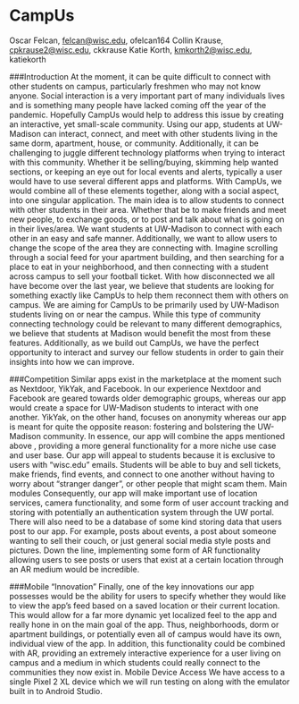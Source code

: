 # CampUs

Oscar Felcan, felcan@wisc.edu, ofelcan164
Collin Krause, cpkrause2@wisc.edu, ckkrause
Katie Korth, kmkorth2@wisc.edu, katiekorth

###Introduction
At the moment, it can be quite difficult to connect with other students on campus, particularly freshmen who may not know anyone. Social interaction is a very important part of many individuals lives and is something many people have lacked coming off the year of the pandemic. Hopefully CampUs would help to address this issue by creating an interactive, yet small-scale community. Using our app, students at UW-Madison can interact, connect, and meet with other students living in the same dorm, apartment, house, or community. Additionally, it can be challenging to juggle different technology platforms when trying to interact with this community. Whether it be selling/buying, skimming help wanted sections, or keeping an eye out for local events and alerts, typically a user would have to use several different apps and platforms. With CampUs, we would combine all of these elements together, along with a social aspect, into one singular application. 
The main idea is to allow students to connect with other students in their area. Whether that be to make friends and meet new people, to exchange goods, or to post and talk about what is going on in their lives/area. We want students at UW-Madison to connect with each other in an easy and safe manner. Additionally, we want to allow users to change the scope of the area they are connecting with. Imagine scrolling through a social feed for your apartment building, and then searching for a place to eat in your neighborhood, and then connecting with a student across campus to sell your football ticket. With how disconnected we all have become over the last year, we believe that students are looking for something exactly like CampUs  to help them reconnect them with others on campus. 
We are aiming for CampUs to be primarily used by UW-Madison students living on or near the campus. While this type of community connecting technology could be relevant to many different demographics, we believe that students at Madison would benefit the most from these features. Additionally, as we build out CampUs, we have the perfect opportunity to interact and survey our fellow students in order to gain their insights into how we can improve.

###Competition
Similar apps exist in the marketplace at the moment such as Nextdoor, YikYak, and Facebook. In our experience Nextdoor and Facebook are geared towards older demographic groups, whereas our app would create a space for UW-Madison students to interact with one another. YikYak, on the other hand, focuses on anonymity whereas our app is meant for quite the opposite reason: fostering and bolstering the UW-Madison community. In essence, our app will combine the apps mentioned above , providing a more general functionality for a more niche use case and user base. Our app will appeal to students because it is exclusive to users with “wisc.edu” emails. Students will be able to buy and sell tickets, make friends, find events, and connect to one another without having to worry about “stranger danger”, or other people that might scam them.
Main modules
Consequently, our app will make important use of location services, camera functionality, and some form of user account tracking and storing with potentially an authentication system through the UW portal. There will also need to be a database of some kind storing data that users post to our app. For example, posts about events, a post about someone wanting to sell their couch, or just general social media style posts and pictures. Down the line, implementing some form of AR functionality allowing users to see posts or users that exist at a certain location through an AR medium would be incredible.

###Mobile “Innovation”
Finally, one of the key innovations our app possesses would be the ability for users to specify whether they would like to view the app’s feed based on a saved location or their current location. This would allow for a far more dynamic yet localized feel to the app and really hone in on the main goal of the app. Thus, neighborhoods, dorm or apartment buildings, or potentially even all of campus would have its own, individual view of the app. In addition, this functionality could be combined with AR, providing an extremely interactive experience for a user living on campus and a medium in which students could really connect to the communities they now exist in.
Mobile Device Access
We have access to a single Pixel 2 XL device which we will run testing on along with the emulator built in to Android Studio.
 
